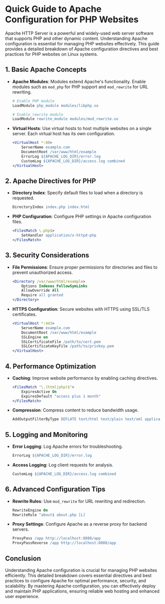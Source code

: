 # Quick Guide to Apache Configuration for PHP Websites

Apache HTTP Server is a powerful and widely-used web server software that supports PHP and other dynamic content. Understanding Apache configuration is essential for managing PHP websites effectively. This guide provides a detailed breakdown of Apache configuration directives and best practices for PHP websites on Linux systems.

## 1. Basic Apache Concepts

- **Apache Modules**: Modules extend Apache's functionality. Enable modules such as `mod_php` for PHP support and `mod_rewrite` for URL rewriting.
  
  ```apache
  # Enable PHP module
  LoadModule php_module modules/libphp.so
  
  # Enable rewrite module
  LoadModule rewrite_module modules/mod_rewrite.so
  ```

- **Virtual Hosts**: Use virtual hosts to host multiple websites on a single server. Each virtual host has its own configuration.

  ```apache
  <VirtualHost *:80>
      ServerName example.com
      DocumentRoot /var/www/html/example
      ErrorLog ${APACHE_LOG_DIR}/error.log
      CustomLog ${APACHE_LOG_DIR}/access.log combined
  </VirtualHost>
  ```

## 2. Apache Directives for PHP

- **Directory Index**: Specify default files to load when a directory is requested.

  ```apache
  DirectoryIndex index.php index.html
  ```

- **PHP Configuration**: Configure PHP settings in Apache configuration files.

  ```apache
  <FilesMatch \.php$>
      SetHandler application/x-httpd-php
  </FilesMatch>
  ```

## 3. Security Considerations

- **File Permissions**: Ensure proper permissions for directories and files to prevent unauthorized access.

  ```apache
  <Directory /var/www/html/example>
      Options Indexes FollowSymLinks
      AllowOverride All
      Require all granted
  </Directory>
  ```

- **HTTPS Configuration**: Secure websites with HTTPS using SSL/TLS certificates.

  ```apache
  <VirtualHost *:443>
      ServerName example.com
      DocumentRoot /var/www/html/example
      SSLEngine on
      SSLCertificateFile /path/to/cert.pem
      SSLCertificateKeyFile /path/to/privkey.pem
  </VirtualHost>
  ```

## 4. Performance Optimization

- **Caching**: Improve website performance by enabling caching directives.

  ```apache
  <FilesMatch "\.(html|php)$">
      ExpiresActive On
      ExpiresDefault "access plus 1 month"
  </FilesMatch>
  ```

- **Compression**: Compress content to reduce bandwidth usage.

  ```apache
  AddOutputFilterByType DEFLATE text/html text/plain text/xml application/xml application/xhtml+xml text/css text/javascript application/javascript application/x-javascript
  ```

## 5. Logging and Monitoring

- **Error Logging**: Log Apache errors for troubleshooting.

  ```apache
  ErrorLog ${APACHE_LOG_DIR}/error.log
  ```

- **Access Logging**: Log client requests for analysis.

  ```apache
  CustomLog ${APACHE_LOG_DIR}/access.log combined
  ```

## 6. Advanced Configuration Tips

- **Rewrite Rules**: Use `mod_rewrite` for URL rewriting and redirection.

  ```apache
  RewriteEngine On
  RewriteRule ^about$ about.php [L]
  ```

- **Proxy Settings**: Configure Apache as a reverse proxy for backend servers.

  ```apache
  ProxyPass /app http://localhost:8080/app
  ProxyPassReverse /app http://localhost:8080/app
  ```

## Conclusion

Understanding Apache configuration is crucial for managing PHP websites efficiently. This detailed breakdown covers essential directives and best practices to configure Apache for optimal performance, security, and scalability. By mastering Apache configuration, you can effectively deploy and maintain PHP applications, ensuring reliable web hosting and enhanced user experience.
